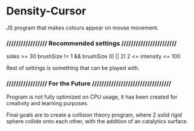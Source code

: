 # Density-Cursor
JS program that makes colours appear on mouse movement.

<h3>///////////////// Recommended settings ///////////////////////</h3>

sides >= 30
brushSize != 1 && brushSize (0 || 2)
2 <= intensity <= 100 

Rest of settings is something that can be played with.

<h3>///////////////// For the Future /////////////////////////////////</h3>

Program is not fully optimized on CPU usage, it has been created for creativity and learning purposes.

Final goals are to create a collision theory program, where 2 solid rigid sphere collide onto each other, with the addition of an catalytics surface.

